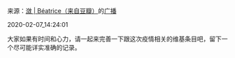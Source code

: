 来源：[潋 | Béatrice（来自豆瓣）](https://www.douban.com/people/beatrice_solo/)的[广播](https://www.douban.com/people/beatrice_solo/status/2795963481/)


2020-02-07_14:24:01


大家如果有时间和心力，请一起来完善一下跟这次疫情相关的维基条目吧，留下一个尽可能详实准确的记录。
